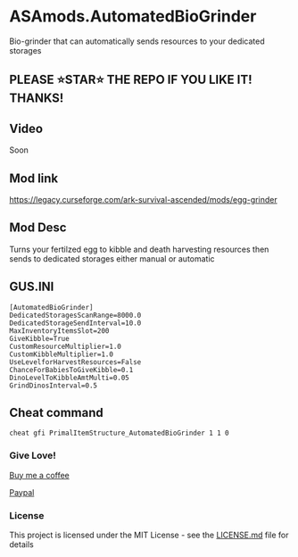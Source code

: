 # ASAmods.AutomatedBioGrinder
Bio-grinder that can automatically sends resources to your dedicated storages

## PLEASE ⭐STAR⭐ THE REPO IF YOU LIKE IT! THANKS!

## Video
Soon

## Mod link
https://legacy.curseforge.com/ark-survival-ascended/mods/egg-grinder

## Mod Desc
Turns your fertilzed egg to kibble and death harvesting resources then sends to dedicated storages either manual or automatic

## GUS.INI
```
[AutomatedBioGrinder]
DedicatedStoragesScanRange=8000.0
DedicatedStorageSendInterval=10.0
MaxInventoryItemsSlot=200
GiveKibble=True
CustomResourceMultiplier=1.0
CustomKibbleMultiplier=1.0
UseLevelforHarvestResources=False
ChanceForBabiesToGiveKibble=0.1
DinoLevelToKibbleAmtMulti=0.05
GrindDinosInterval=0.5
```

## Cheat command
`cheat gfi PrimalItemStructure_AutomatedBioGrinder 1 1 0`


### Give Love!
[Buy me a coffee](https://www.buymeacoffee.com/ohmcodes)

[Paypal](https://www.paypal.com/donate/?business=8389QZ23QRDPE&no_recurring=0&item_name=Game+Server%2FTools+Community+Donations&currency_code=CAD)

### License
This project is licensed under the MIT License - see the <a href="https://github.com/ohmcodes/ASAmods.AutomatedBioGrinder/blob/main/LICENSE">LICENSE.md</a> file for details

